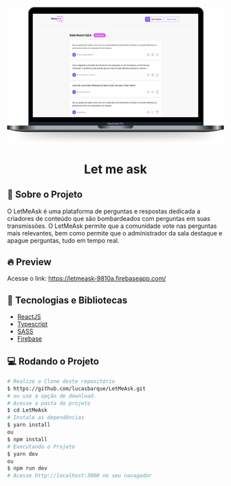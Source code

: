 <!-- Logotipo -->
<div align="center">
  <img src=".github/preview.png">
</div>

<!-- Logo -->
<h1 align="center"> Let me ask </h1>
<!-- Sobre o Projeto -->

## 🧐 Sobre o Projeto

O LetMeAsk é uma plataforma de perguntas e respostas dedicada a criadores de conteúdo que são bombardeados com perguntas em suas transmissões. O LetMeAsk permite que a comunidade vote nas perguntas mais relevantes, bem como permite que o administrador da sala destaque e apague perguntas, tudo em tempo real.

## 🔥 Preview

Acesse o link: https://letmeask-9810a.firebaseapp.com/

## 🚀 Tecnologias e Bibliotecas

- [ReactJS](https://reactjs.org/)
- [Typescript](https://www.typescriptlang.org/)
- [SASS](https://sass-lang.com/)
- [Firebase](https://firebase.google.com/)

## 💻 Rodando o Projeto

```bash
# Realize o Clone deste repositório
$ https://github.com/lucasbarque/LetMeAsk.git
# ou use a opção de download.
# Acesse a pasta do projeto
$ cd LetMeAsk
# Instale as dependências
$ yarn install
ou
$ npm install
# Executando o Projeto
$ yarn dev
ou
$ npm run dev
# Acesse http://localhost:3000 no seu navagador
```
